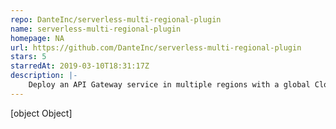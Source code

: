 ```yaml
---
repo: DanteInc/serverless-multi-regional-plugin
name: serverless-multi-regional-plugin
homepage: NA
url: https://github.com/DanteInc/serverless-multi-regional-plugin
stars: 5
starredAt: 2019-03-10T18:31:17Z
description: |-
    Deploy an API Gateway service in multiple regions with a global CloudFront distribution
---
```


[object Object]
